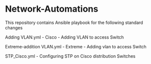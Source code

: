 # Network-Automations

This repository contains Ansible playbook for the following standard changes

Adding VLAN.yml - Cisco - Adding VLAN to access Switch

Extreme-addition VLAN.yml - Extreme - Adding vlan to access Switch

STP_Cisco.yml - Configuring STP on Cisco distribution Switches

